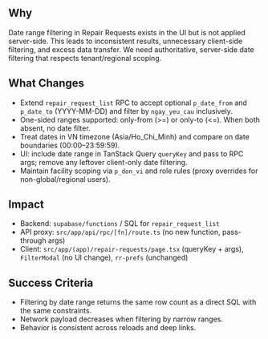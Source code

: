 ## Why
Date range filtering in Repair Requests exists in the UI but is not applied server-side. This leads to inconsistent results, unnecessary client-side filtering, and excess data transfer. We need authoritative, server-side date filtering that respects tenant/regional scoping.

## What Changes
- Extend `repair_request_list` RPC to accept optional `p_date_from` and `p_date_to` (YYYY-MM-DD) and filter by `ngay_yeu_cau` inclusively.
- One-sided ranges supported: only-from (>=) or only-to (<=). When both absent, no date filter.
- Treat dates in VN timezone (Asia/Ho_Chi_Minh) and compare on date boundaries (00:00–23:59:59).
- UI: include date range in TanStack Query `queryKey` and pass to RPC args; remove any leftover client-only date filtering.
- Maintain facility scoping via `p_don_vi` and role rules (proxy overrides for non-global/regional users).

## Impact
- Backend: `supabase/functions` / SQL for `repair_request_list`
- API proxy: `src/app/api/rpc/[fn]/route.ts` (no new function, pass-through args)
- Client: `src/app/(app)/repair-requests/page.tsx` (queryKey + args), `FilterModal` (no UI change), `rr-prefs` (unchanged)

## Success Criteria
- Filtering by date range returns the same row count as a direct SQL with the same constraints.
- Network payload decreases when filtering by narrow ranges.
- Behavior is consistent across reloads and deep links.
